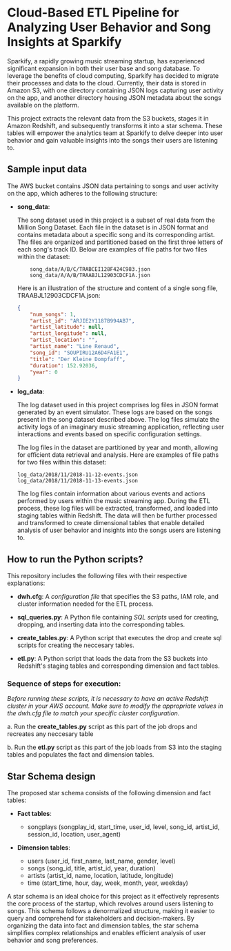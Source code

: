 # Cloud-Based ETL Pipeline for Analyzing User Behavior and Song Insights at Sparkify

Sparkify, a rapidly growing music streaming startup, has experienced significant expansion in both their user base and song database. To leverage the benefits of cloud computing, Sparkify has decided to migrate their processes and data to the cloud. Currently, their data is stored in Amazon S3, with one directory containing JSON logs capturing user activity on the app, and another directory housing JSON metadata about the songs available on the platform.

This project extracts the relevant data from the S3 buckets, stages it in Amazon Redshift, and subsequently transforms it into a star schema. These tables will empower the analytics team at Sparkify to delve deeper into user behavior and gain valuable insights into the songs their users are listening to.


## Sample input data

The AWS bucket contains JSON data pertaining to songs and user activity on the app, which adheres to the following structure:

- **song_data**:

	The song dataset used in this project is a subset of real data from the Million Song Dataset. Each file in the dataset is in JSON format and contains metadata about a specific song and its corresponding artist. The files are organized and partitioned based on the first three letters of each song's track ID. Below are examples of file paths for two files within the dataset:
	```
		song_data/A/B/C/TRABCEI128F424C983.json
		song_data/A/A/B/TRAABJL12903CDCF1A.json
	```
	Here is an illustration of the structure and content of a single song file, TRAABJL12903CDCF1A.json:

	```json
	{
		"num_songs": 1,
		"artist_id": "ARJIE2Y1187B994AB7",
		"artist_latitude": null,
		"artist_longitude": null,
		"artist_location": "",
		"artist_name": "Line Renaud",
		"song_id": "SOUPIRU12A6D4FA1E1",
		"title": "Der Kleine Dompfaff",
		"duration": 152.92036,
		"year": 0
	}
	```
- **log_data**:

	The log dataset used in this project comprises log files in JSON format generated by an event simulator. These logs are based on the songs present in the song dataset described above. The log files simulate the activity logs of an imaginary music streaming application, reflecting user interactions and events based on specific configuration settings.

	The log files in the dataset are partitioned by year and month, allowing for efficient data retrieval and analysis. Here are examples of file paths for two files within this dataset:
	```
	log_data/2018/11/2018-11-12-events.json
	log_data/2018/11/2018-11-13-events.json
	```
	The log files contain information about various events and actions performed by users within the music streaming app. During the ETL process, these log files will be extracted, transformed, and loaded into staging tables within Redshift. The data will then be further processed and transformed to create dimensional tables that enable detailed analysis of user behavior and insights into the songs users are listening to.

		
## How to run the Python scripts?

This repository includes the following files with their respective explanations:

- **dwh.cfg**: A *configuration file* that specifies the S3 paths, IAM role, and cluster information needed for the ETL process.

- **sql_queries.py**: A Python file containing *SQL scripts* used for creating, dropping, and inserting data into the corresponding tables.

- **create_tables.py**: A Python script that executes the drop and create sql scripts for creating the neccesary tables.

- **etl.py**: A Python script that loads the data from the S3 buckets into Redshift's staging tables and corresponding dimension and fact tables.

### Sequence of steps for execution:

*Before running these scripts, it is necessary to have an active Redshift cluster in your AWS account. Make sure to modify the appropriate values in the dwh.cfg file to match your specific cluster configuration.*

a. Run the **create_tables.py** script as this part of the job drops and recreates any neccesary table

b. Run the **etl.py** script as this part of the job loads from S3 into the staging tables and populates the fact and dimension tables.

## Star Schema design

The proposed star schema consists of the following dimension and fact tables:

- **Fact tables**:
	- songplays (songplay_id, start_time, user_id, level, song_id, artist_id, session_id, location, user_agent)

- **Dimension tables**:
	- users (user_id, first_name, last_name, gender, level)
	- songs (song_id, title, artist_id, year, duration)
	- artists (artist_id, name, location, latitude, longitude)
	- time (start_time, hour, day, week, month, year, weekday)

A star schema is an ideal choice for this project as it effectively represents the core process of the startup, which revolves around users listening to songs. This schema follows a denormalized structure, making it easier to query and comprehend for stakeholders and decision-makers. By organizing the data into fact and dimension tables, the star schema simplifies complex relationships and enables efficient analysis of user behavior and song preferences.
